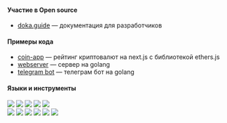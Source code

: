 #### Участие в Open source
* [doka.guide](https://doka.guide/people/kalpovskii/) — документация для разработчиков
#### Примеры кода
* [coin-app](https://github.com/kalpovskii/next-js-pet) — рейтинг криптовалют на next.js с библиотекой ethers.js
* [webserver](https://github.com/kalpovskii/go-test) — сервер на golang
* [telegram bot](https://github.com/kalpovskii/tg-bot) — телеграм бот на golang
#### Языки и инструменты
![](https://img.shields.io/badge/-typescript-black?style=flat-square&logo=typescript)
![](https://img.shields.io/badge/-react-black?style=flat-square&logo=react)
![](https://img.shields.io/badge/-next.js-black?style=flat-square&logo=next.js)
![](https://img.shields.io/badge/-storybook-black?style=flat-square&logo=storybook)
![](https://img.shields.io/badge/-eslint-black?style=flat-square&logo=eslint)<br>
![](https://img.shields.io/badge/-figma-black?style=flat-square&logo=figma)
![](https://img.shields.io/badge/-swr-black?style=flat-square&logo=swr)
![](https://img.shields.io/badge/-git-black?style=flat-square&logo=git)
![](https://img.shields.io/badge/-postman-black?style=flat-square&logo=postman)
![](https://img.shields.io/badge/-docker-black?style=flat-square&logo=docker)
![](https://img.shields.io/badge/-ubuntu-black?style=flat-square&logo=ubuntu)


